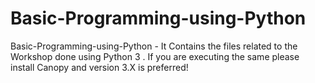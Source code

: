 # Basic-Programming-using-Python
Basic-Programming-using-Python - It Contains the files related to the Workshop done using Python 3 . If you are executing the same please install Canopy and version 3.X is preferred! 
